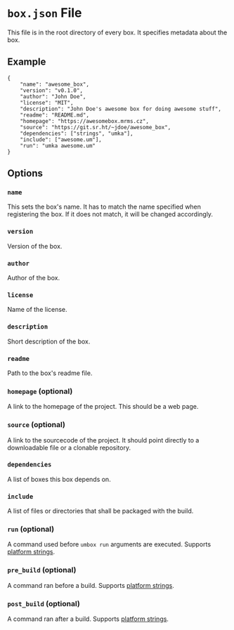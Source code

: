 # `box.json` File

This file is in the root directory of every box. It specifies metadata about the box.

## Example

```
{
    "name": "awesome_box",
    "version": "v0.1.0",
    "author": "John Doe",
    "license": "MIT",
    "description": "John Doe's awesome box for doing awesome stuff",
    "readme": "README.md",
    "homepage": "https://awesomebox.mrms.cz",
    "source": "https://git.sr.ht/~jdoe/awesome_box",
    "dependencies": ["strings", "umka"],
    "include": ["awesome.um"],
    "run": "umka awesome.um"
}
```

## Options

### `name`

This sets the box's name. It has to match the name specified when
registering the box. If it does not match, it will be changed accordingly.

### `version`

Version of the box.

### `author`

Author of the box.

### `license`

Name of the license.

### `description`

Short description of the box.

### `readme`

Path to the box's readme file.

### `homepage` (optional)

A link to the homepage of the project. This should be a web page.

### `source` (optional)

A link to the sourcecode of the project. It should point directly to a downloadable file or a clonable repository.

### `dependencies`

A list of boxes this box depends on.

### `include`

A list of files or directories that shall be packaged with the build.

### `run` (optional)

A command used before `umbox run` arguments are executed. Supports [platform strings](platform-strings.md).

### `pre_build` (optional)

A command ran before a build. Supports [platform strings](platform-strings.md).

### `post_build` (optional)

A command ran after a build. Supports [platform strings](platform-strings.md).
